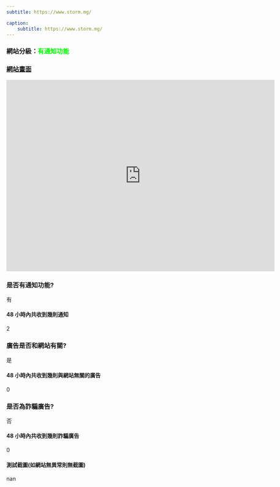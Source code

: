 ```yaml
---
subtitle: https://www.storm.mg/

caption:
	subtitle: https://www.storm.mg/
---
```


<h3>網站分級：<font color="#00FF00">有通知功能</font></h3>

### [網站畫面](https://www.storm.mg/)
<embed src="https://web.archive.org/web/https://www.storm.mg/" style="width:700px; height: 500px;">

### 是否有通知功能?
有

#### 48 小時內共收到幾則通知
2

### 廣告是否和網站有關?
是

#### 48 小時內共收到幾則與網站無關的廣告
0

### 是否為詐騙廣告?
否

#### 48 小時內共收到幾則詐騙廣告
0

#### 測試截圖(如網站無異常則無截圖)
nan

